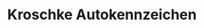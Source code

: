 ---
title: "Kroschke Autokennzeichen"
url: /miltenberg/kroschke-autokennzeichen/
shop: Beschriftungen
---
